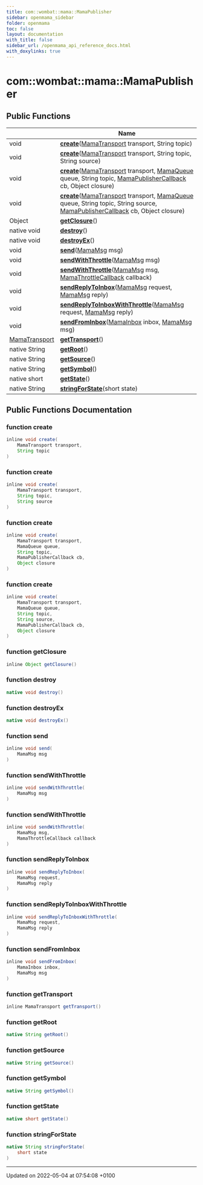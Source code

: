 ```yaml
---
title: com::wombat::mama::MamaPublisher
sidebar: openmama_sidebar
folder: openmama
toc: false
layout: documentation
with_title: false
sidebar_url: /openmama_api_reference_docs.html
with_doxylinks: true
---
```


# com::wombat::mama::MamaPublisher





## Public Functions

|                | Name           |
| -------------- | -------------- |
| void | **[create](classcom_1_1wombat_1_1mama_1_1MamaPublisher.html#function-create)**([MamaTransport](classcom_1_1wombat_1_1mama_1_1MamaTransport.html) transport, String topic) |
| void | **[create](classcom_1_1wombat_1_1mama_1_1MamaPublisher.html#function-create)**([MamaTransport](classcom_1_1wombat_1_1mama_1_1MamaTransport.html) transport, String topic, String source) |
| void | **[create](classcom_1_1wombat_1_1mama_1_1MamaPublisher.html#function-create)**([MamaTransport](classcom_1_1wombat_1_1mama_1_1MamaTransport.html) transport, [MamaQueue](classcom_1_1wombat_1_1mama_1_1MamaQueue.html) queue, String topic, [MamaPublisherCallback](interfacecom_1_1wombat_1_1mama_1_1MamaPublisherCallback.html) cb, Object closure) |
| void | **[create](classcom_1_1wombat_1_1mama_1_1MamaPublisher.html#function-create)**([MamaTransport](classcom_1_1wombat_1_1mama_1_1MamaTransport.html) transport, [MamaQueue](classcom_1_1wombat_1_1mama_1_1MamaQueue.html) queue, String topic, String source, [MamaPublisherCallback](interfacecom_1_1wombat_1_1mama_1_1MamaPublisherCallback.html) cb, Object closure) |
| Object | **[getClosure](classcom_1_1wombat_1_1mama_1_1MamaPublisher.html#function-getclosure)**() |
| native void | **[destroy](classcom_1_1wombat_1_1mama_1_1MamaPublisher.html#function-destroy)**() |
| native void | **[destroyEx](classcom_1_1wombat_1_1mama_1_1MamaPublisher.html#function-destroyex)**() |
| void | **[send](classcom_1_1wombat_1_1mama_1_1MamaPublisher.html#function-send)**([MamaMsg](classcom_1_1wombat_1_1mama_1_1MamaMsg.html) msg) |
| void | **[sendWithThrottle](classcom_1_1wombat_1_1mama_1_1MamaPublisher.html#function-sendwiththrottle)**([MamaMsg](classcom_1_1wombat_1_1mama_1_1MamaMsg.html) msg) |
| void | **[sendWithThrottle](classcom_1_1wombat_1_1mama_1_1MamaPublisher.html#function-sendwiththrottle)**([MamaMsg](classcom_1_1wombat_1_1mama_1_1MamaMsg.html) msg, [MamaThrottleCallback](interfacecom_1_1wombat_1_1mama_1_1MamaThrottleCallback.html) callback) |
| void | **[sendReplyToInbox](classcom_1_1wombat_1_1mama_1_1MamaPublisher.html#function-sendreplytoinbox)**([MamaMsg](classcom_1_1wombat_1_1mama_1_1MamaMsg.html) request, [MamaMsg](classcom_1_1wombat_1_1mama_1_1MamaMsg.html) reply) |
| void | **[sendReplyToInboxWithThrottle](classcom_1_1wombat_1_1mama_1_1MamaPublisher.html#function-sendreplytoinboxwiththrottle)**([MamaMsg](classcom_1_1wombat_1_1mama_1_1MamaMsg.html) request, [MamaMsg](classcom_1_1wombat_1_1mama_1_1MamaMsg.html) reply) |
| void | **[sendFromInbox](classcom_1_1wombat_1_1mama_1_1MamaPublisher.html#function-sendfrominbox)**([MamaInbox](classcom_1_1wombat_1_1mama_1_1MamaInbox.html) inbox, [MamaMsg](classcom_1_1wombat_1_1mama_1_1MamaMsg.html) msg) |
| [MamaTransport](classcom_1_1wombat_1_1mama_1_1MamaTransport.html) | **[getTransport](classcom_1_1wombat_1_1mama_1_1MamaPublisher.html#function-gettransport)**() |
| native String | **[getRoot](classcom_1_1wombat_1_1mama_1_1MamaPublisher.html#function-getroot)**() |
| native String | **[getSource](classcom_1_1wombat_1_1mama_1_1MamaPublisher.html#function-getsource)**() |
| native String | **[getSymbol](classcom_1_1wombat_1_1mama_1_1MamaPublisher.html#function-getsymbol)**() |
| native short | **[getState](classcom_1_1wombat_1_1mama_1_1MamaPublisher.html#function-getstate)**() |
| native String | **[stringForState](classcom_1_1wombat_1_1mama_1_1MamaPublisher.html#function-stringforstate)**(short state) |

## Public Functions Documentation

### function create

```java
inline void create(
    MamaTransport transport,
    String topic
)
```


### function create

```java
inline void create(
    MamaTransport transport,
    String topic,
    String source
)
```


### function create

```java
inline void create(
    MamaTransport transport,
    MamaQueue queue,
    String topic,
    MamaPublisherCallback cb,
    Object closure
)
```


### function create

```java
inline void create(
    MamaTransport transport,
    MamaQueue queue,
    String topic,
    String source,
    MamaPublisherCallback cb,
    Object closure
)
```


### function getClosure

```java
inline Object getClosure()
```


### function destroy

```java
native void destroy()
```


### function destroyEx

```java
native void destroyEx()
```


### function send

```java
inline void send(
    MamaMsg msg
)
```


### function sendWithThrottle

```java
inline void sendWithThrottle(
    MamaMsg msg
)
```


### function sendWithThrottle

```java
inline void sendWithThrottle(
    MamaMsg msg,
    MamaThrottleCallback callback
)
```


### function sendReplyToInbox

```java
inline void sendReplyToInbox(
    MamaMsg request,
    MamaMsg reply
)
```


### function sendReplyToInboxWithThrottle

```java
inline void sendReplyToInboxWithThrottle(
    MamaMsg request,
    MamaMsg reply
)
```


### function sendFromInbox

```java
inline void sendFromInbox(
    MamaInbox inbox,
    MamaMsg msg
)
```


### function getTransport

```java
inline MamaTransport getTransport()
```


### function getRoot

```java
native String getRoot()
```


### function getSource

```java
native String getSource()
```


### function getSymbol

```java
native String getSymbol()
```


### function getState

```java
native short getState()
```


### function stringForState

```java
native String stringForState(
    short state
)
```


-------------------------------

Updated on 2022-05-04 at 07:54:08 +0100